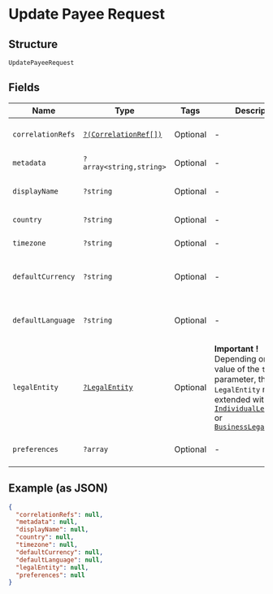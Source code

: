 
# Update Payee Request

## Structure

`UpdatePayeeRequest`

## Fields

| Name | Type | Tags | Description | Getter | Setter |
|  --- | --- | --- | --- | --- | --- |
| `correlationRefs` | [`?(CorrelationRef[])`](../../doc/models/correlation-ref.md) | Optional | - | getCorrelationRefs(): ?array | setCorrelationRefs(?array correlationRefs): void |
| `metadata` | `?array<string,string>` | Optional | - | getMetadata(): ?array | setMetadata(?array metadata): void |
| `displayName` | `?string` | Optional | - | getDisplayName(): ?string | setDisplayName(?string displayName): void |
| `country` | `?string` | Optional | - | getCountry(): ?string | setCountry(?string country): void |
| `timezone` | `?string` | Optional | - | getTimezone(): ?string | setTimezone(?string timezone): void |
| `defaultCurrency` | `?string` | Optional | - | getDefaultCurrency(): ?string | setDefaultCurrency(?string defaultCurrency): void |
| `defaultLanguage` | `?string` | Optional | - | getDefaultLanguage(): ?string | setDefaultLanguage(?string defaultLanguage): void |
| `legalEntity` | [`?LegalEntity`](../../doc/models/legal-entity.md) | Optional | **Important !** Depending on the value of the `type` parameter, the `LegalEntity` model is extended with either [`IndividualLegalEntity`](../../doc/models/individual-legal-entity.md) or [`BusinessLegalEntity`](../../doc/models/business-legal-entity.md) | getLegalEntity(): ?LegalEntity | setLegalEntity(?LegalEntity legalEntity): void |
| `preferences` | `?array` | Optional | - | getPreferences(): ?array | setPreferences(?array preferences): void |

## Example (as JSON)

```json
{
  "correlationRefs": null,
  "metadata": null,
  "displayName": null,
  "country": null,
  "timezone": null,
  "defaultCurrency": null,
  "defaultLanguage": null,
  "legalEntity": null,
  "preferences": null
}
```

